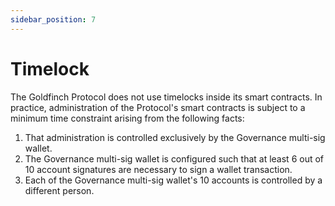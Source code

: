 ```yaml
---
sidebar_position: 7
---
```


# Timelock

The Goldfinch Protocol does not use timelocks inside its smart contracts. In practice, administration of the Protocol's smart contracts is subject to a minimum time constraint arising from the following facts:
1. That administration is controlled exclusively by the Governance multi-sig wallet.
2. The Governance multi-sig wallet is configured such that at least 6 out of 10 account signatures are necessary to sign a wallet transaction.
3. Each of the Governance multi-sig wallet's 10 accounts is controlled by a different person.
